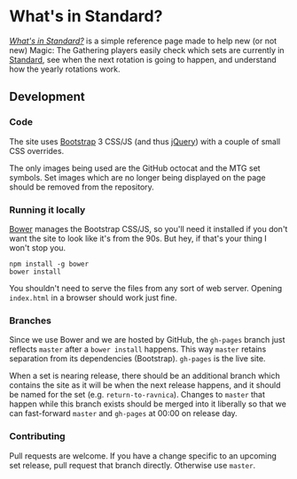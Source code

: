 # What's in Standard?

*[What's in Standard?][0]* is a simple reference page made to help new (or not new)
Magic: The Gathering players easily check which sets are currently in
[Standard][1], see when the next rotation is going to happen, and understand
how the yearly rotations work.

## Development

### Code

The site uses [Bootstrap][2] 3 CSS/JS (and thus [jQuery][3]) with a couple of
small CSS overrides.

The only images being used are the GitHub octocat and the MTG set symbols. Set
images which are no longer being displayed on the page should be removed from
the repository.

### Running it locally

[Bower][4] manages the Bootstrap CSS/JS, so you'll need it installed if you
don't want the site to look like it's from the 90s. But hey, if that's your
thing I won't stop you.

    npm install -g bower
    bower install

You shouldn't need to serve the files from any sort of web server. Opening
`index.html` in a browser should work just fine.

### Branches

Since we use Bower and we are hosted by GitHub, the `gh-pages` branch just
reflects `master` after a `bower install` happens. This way `master` retains
separation from its dependencies (Bootstrap). `gh-pages` is the live site.

When a set is nearing release, there should be an additional branch which
contains the site as it will be when the next release happens, and it should be
named for the set (e.g. `return-to-ravnica`). Changes to `master` that happen
while this branch exists should be merged into it liberally so that we can
fast-forward `master` and `gh-pages` at 00:00 on release day.

### Contributing

Pull requests are welcome. If you have a change specific to an upcoming set
release, pull request that branch directly. Otherwise use `master`.

[0]: http://whatsinstandard.com/
[1]: http://www.wizards.com/magic/magazine/article.aspx?x=judge/resources/sfrstandard
[2]: https://github.com/twbs/bootstrap
[3]: https://github.com/jquery/jquery
[4]: https://github.com/bower/bower
